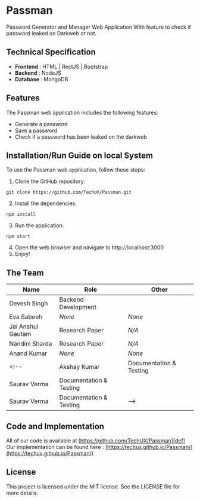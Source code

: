 # Passman
Password Generator and Manager Web Application With feature to check if password leaked on Darkweb or not.

## Technical Specification
- **Frontend** : HTML | RectJS | Bootstrap
- **Backend** : NodeJS
- **Database** : MongoDB

## Features
The Passman web application includes the following features:

- Generate a password
- Save a password
- Check if a password has been leaked on the darkweb

## Installation/Run Guide on local System
To use the Passman web application, follow these steps:

1. Clone the GitHub repository:

```
git clone https://github.com/TechUX/Passman.git
```

2. Install the dependencies:

```
npm install
```

3. Run the application:

```
npm start
```

4. Open the web browser and navigate to http://localhost:3000
5. Enjoy!


## The Team
| Name | Role | Other |
|------|-------|---|
| Devesh Singh | Backend Development| |
| Eva Sabeeh | *None*| *None* |
|Jai Anshul Gautam| Research Paper|*N/A*|
|Nandini Sharda|Research Paper|*N/A*|
|Anand Kumar|*None*|*None*|
<!-- | Akshay Kumar | Documentation & Testing|
| Saurav Verma | Documentation & Testing|
| Saurav Verma | Documentation & Testing| -->

## Code and Implementation
All of our code is available at [https://github.com/TechUX/Passman][def] <br>
Our implementation can be found here : [https://techux.github.io/Passman/](https://techux.github.io/Passman/)

## License
This project is licensed under the MIT license. See the LICENSE file for more details.


[def]: https://github.com/Tech